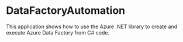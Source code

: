 # DataFactoryAutomation
This application shows how to use the Azure .NET library to create and execute Azure Data Factory from C# code.
